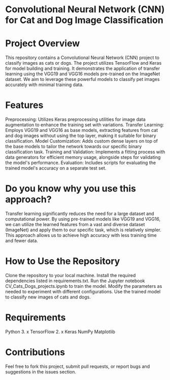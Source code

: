 # Convolutional Neural Network (CNN) for Cat and Dog Image Classification

# Project Overview
This repository contains a Convolutional Neural Network (CNN) project to classify images as cats or dogs. The project utilizes TensorFlow and Keras for model building and training. It demonstrates the application of transfer learning using the VGG19 and VGG16 models pre-trained on the ImageNet dataset. We aim to leverage these powerful models to classify pet images accurately with minimal training data.

# Features
Preprocessing: Utilizes Keras preprocessing utilities for image data augmentation to enhance the training set with variations.
Transfer Learning: Employs VGG19 and VGG16 as base models, extracting features from cat and dog images without using the top layer, making it suitable for binary classification.
Model Customization: Adds custom dense layers on top of the base models to tailor the network towards our specific binary classification task.
Training and Validation: Implements a fitting process with data generators for efficient memory usage, alongside steps for validating the model's performance.
Evaluation: Includes scripts for evaluating the trained model's accuracy on a separate test set.

# Do you know why you use this approach?
Transfer learning significantly reduces the need for a large dataset and computational power. By using pre-trained models like VGG19 and VGG16, we can utilize the learned features from a vast and diverse dataset (ImageNet) and apply them to our specific task, which is relatively simpler. This approach allows us to achieve high accuracy with less training time and fewer data.

# How to Use the Repository
Clone the repository to your local machine.
Install the required dependencies listed in requirements.txt.
Run the Jupyter notebook CV_Cats_Dogs_projects.ipynb to train the model.
Modify the parameters as needed to experiment with different configurations.
Use the trained model to classify new images of cats and dogs.

# Requirements
Python 3. x
TensorFlow 2. x
Keras
NumPy
Matplotlib

# Contributions
Feel free to fork this project, submit pull requests, or report bugs and suggestions in the issues section.
